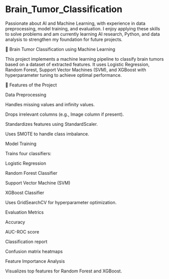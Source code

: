 # Brain_Tumor_Classification
Passionate about AI and Machine Learning, with experience in data preprocessing, model training, and evaluation. I enjoy applying these skills to solve problems and am currently learning AI research, Python, and data analysis to strengthen my foundation for future projects.

🧠 Brain Tumor Classification using Machine Learning

This project implements a machine learning pipeline to classify brain tumors based on a dataset of extracted features.
It uses Logistic Regression, Random Forest, Support Vector Machines (SVM), and XGBoost with hyperparameter tuning to achieve optimal performance.

📌 Features of the Project

Data Preprocessing

Handles missing values and infinity values.

Drops irrelevant columns (e.g., Image column if present).

Standardizes features using StandardScaler.

Uses SMOTE to handle class imbalance.

Model Training

Trains four classifiers:

Logistic Regression

Random Forest Classifier

Support Vector Machine (SVM)

XGBoost Classifier

Uses GridSearchCV for hyperparameter optimization.

Evaluation Metrics

Accuracy

AUC-ROC score

Classification report

Confusion matrix heatmaps

Feature Importance Analysis

Visualizes top features for Random Forest and XGBoost.
